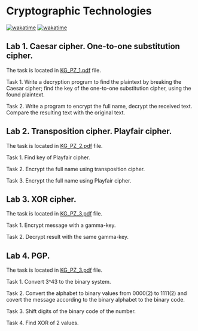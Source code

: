 # Cryptographic Technologies

[![wakatime](https://wakatime.com/badge/github/Kkotto/CGT-labs.svg)](https://wakatime.com/badge/github/Kkotto/CGT-labs)
[![wakatime](https://wakatime.com/badge/user/f7dbe84c-6f3c-42e2-b6ac-fcc958d0eabb/project/36f133ec-a4cd-4d28-be1b-651ae31a59ad.svg)](https://wakatime.com/badge/user/f7dbe84c-6f3c-42e2-b6ac-fcc958d0eabb/project/36f133ec-a4cd-4d28-be1b-651ae31a59ad)

## Lab 1. Caesar cipher. One-to-one substitution cipher.

The task is located in [KG_PZ_1.pdf](https://github.com/Kkotto/CGT-labs/blob/master/tasks/KG_PZ_1.pdf) file.

Task 1. Write a decryption program to find the plaintext by breaking the Caesar cipher; 
find the key of the one-to-one substitution cipher, using the found plaintext.

Task 2. Write a program to encrypt the full name, decrypt the received text. Compare the resulting text with the original text.

## Lab 2. Transposition cipher. Playfair cipher.
 
The task is located in [KG_PZ_2.pdf](https://github.com/Kkotto/CGT-labs/blob/master/tasks/KG_PZ_2.pdf) file.
 
 Task 1. Find key of Playfair cipher.
 
 Task 2. Encrypt the full name using transposition cipher.
 
 Task 3. Encrypt the full name using Playfair cipher.
 
 ## Lab 3. XOR cipher.
 
The task is located in [KG_PZ_3.pdf](https://github.com/Kkotto/CGT-labs/blob/master/tasks/KG_PZ_3.pdf) file.

Task 1. Encrypt message with a gamma-key.

Task 2. Decrypt result with the same gamma-key.

## Lab 4. PGP.

The task is located in [KG_PZ_3.pdf](https://github.com/Kkotto/CGT-labs/blob/master/tasks/KG_PZ_4.pdf) file.

Task 1. Convert 3^43 to the binary system.

Task 2. Convert the alphabet to binary values from 0000(2) to 1111(2) and covert the message according to the binary alphabet 
to the binary code.

Task 3. Shift digits of the binary code of the number.

Task 4. Find XOR of 2 values.

